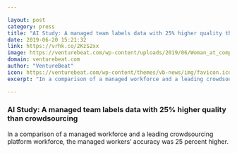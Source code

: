 ```yaml
---

layout: post
category: press
title: "AI Study: A managed team labels data with 25% higher quality than crowdsourcing"
date: 2019-06-20 15:21:32
link: https://vrhk.co/2KzS2xx
image: https://venturebeat.com/wp-content/uploads/2019/06/Woman_at_computer.GettyImages-561609517.jpg?w=1200&strip=all
domain: venturebeat.com
author: "VentureBeat"
icon: https://venturebeat.com/wp-content/themes/vb-news/img/favicon.ico
excerpt: "In a comparison of a managed workforce and a leading crowdsourcing platform workforce, the managed workers’ accuracy was 25 percent higher."

---
```


### AI Study: A managed team labels data with 25% higher quality than crowdsourcing

In a comparison of a managed workforce and a leading crowdsourcing platform workforce, the managed workers’ accuracy was 25 percent higher.